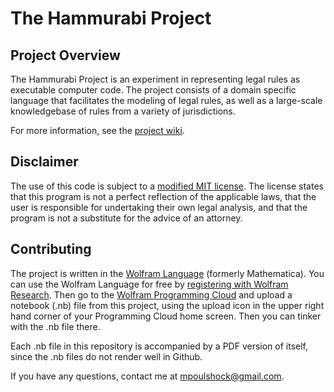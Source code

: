 # The Hammurabi Project

## Project Overview

The Hammurabi Project is an experiment in representing legal rules as executable computer code. The project consists of a domain specific language that facilitates the modeling of legal rules, as well as a large-scale knowledgebase of rules from a variety of jurisdictions.

For more information, see the [project wiki](https://github.com/mpoulshock/HammurabiProject/wiki).

## Disclaimer

The use of this code is subject to a [modified MIT license](https://github.com/mpoulshock/HammurabiProject/blob/master/LICENSE).  The license states that this program is not a perfect reflection of the applicable laws, that the user is responsible for undertaking their own legal analysis, and that the program is not a substitute for the advice of an attorney.

## Contributing

The project is written in the [Wolfram Language](https://www.wolfram.com/language/) (formerly Mathematica).  You can use the Wolfram Language for free by [registering with Wolfram Research](https://user.wolfram.com/wolframid/registration/cloud).  Then go to the [Wolfram Programming Cloud](http://www.wolframcloud.com/) and upload a notebook (.nb) file from this project, using the upload icon in the upper right hand corner of your Programming Cloud home screen.  Then you can tinker with the .nb file there.

Each .nb file in this repository is accompanied by a PDF version of itself, since the .nb files do not render well in Github.

If you have any questions, contact me at mpoulshock@gmail.com.


